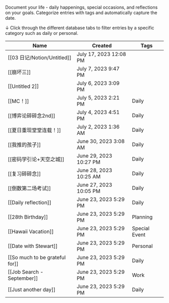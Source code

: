 Document your life - daily happenings, special occasions, and reflections on your goals.
Categorize entries with tags and automatically capture the date.

↓ Click through the different database tabs to filter entries by a specific category such as daily or personal.

|Name|Created|Tags|
|---|---|---|
|[[03 日记/Notion/Untitled]]|July 17, 2023 12:08 PM||
|[[崩坏三]]|July 7, 2023 9:47 PM||
|[[Untitled 2]]|July 6, 2023 3:09 PM||
|[[MC！]]|July 5, 2023 2:21 PM|Daily|
|[[博弈论碎碎念2nd]]|July 4, 2023 4:51 PM|Daily|
|[[夏日重现堂堂连载！]]|July 2, 2023 1:36 AM|Daily|
|[[我推的孩子]]|June 30, 2023 3:08 AM|Daily|
|[[密码学引论+天空之城]]|June 29, 2023 10:27 PM|Daily|
|[[复习碎碎念]]|June 28, 2023 10:25 AM|Daily|
|[[倒数第二场考试]]|June 27, 2023 10:05 PM|Daily|
|[[Daily reflection]]|June 23, 2023 5:29 PM|Daily|
|[[28th Birthday]]|June 23, 2023 5:29 PM|Planning|
|[[Hawaii Vacation]]|June 23, 2023 5:29 PM|Special Event|
|[[Date with Stewart]]|June 23, 2023 5:29 PM|Personal|
|[[So much to be grateful for]]|June 23, 2023 5:29 PM|Daily|
|[[Job Search - September]]|June 23, 2023 5:29 PM|Work|
|[[Just another day]]|June 23, 2023 5:29 PM|Daily|